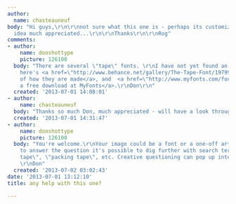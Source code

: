 ```yaml
---
author:
  name: chasteauneuf
body: "Hi guys,\r\n\r\nnot sure what this one is - perhaps its customized, but any
  idea much appreciated...\r\n\r\nThanks\r\n\r\nRog"
comments:
- author:
    name: donshottype
    picture: 126100
  body: "There are several \"tape\" fonts. \r\nI have not yet found an exact match.\r\nBut
    here's <a href=\"http://www.behance.net/gallery/The-Tape-Font/1979975\">an explanation
    of how they are made</a>, and  <a href=\"http://www.myfonts.com/fonts/vlad-vlad/tape-font/\">
    a free download at MyFonts</a>.\r\nDon\r\n"
  created: '2013-07-01 14:08:01'
- author:
    name: chasteauneuf
  body: "Thanks so much Don, much appreciated - will have a look through...\r\n"
  created: '2013-07-01 14:31:47'
- author:
    name: donshottype
    picture: 126100
  body: "You're welcome.\r\nYour image could be a font or a one-off artwork. To try
    to answer the question it's possible to dig further with search terms like \"duct
    tape\", \"packing tape\", etc. Creative questioning can pop up interesting answers.
    \r\nDon"
  created: '2013-07-02 03:02:43'
date: '2013-07-01 13:12:10'
title: any help with this one?

---
```


